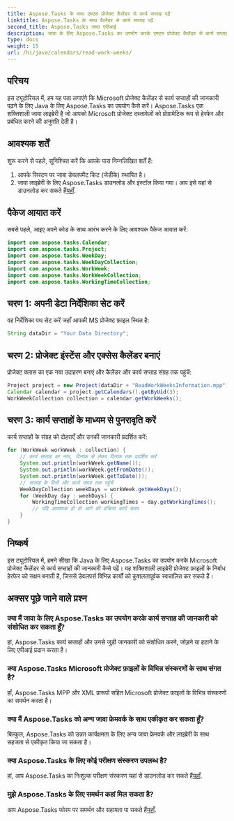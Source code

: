 ```yaml
---
title: Aspose.Tasks के साथ एमएस प्रोजेक्ट कैलेंडर से कार्य सप्ताह पढ़ें
linktitle: Aspose.Tasks के साथ कैलेंडर से कार्य सप्ताह पढ़ें
second_title: Aspose.Tasks जावा एपीआई
description: जावा के लिए Aspose.Tasks का उपयोग करके एमएस प्रोजेक्ट कैलेंडर से कार्य सप्ताह पढ़ना सीखें। इस व्यापक ट्यूटोरियल में चरण-दर-चरण निर्देश प्राप्त करें।
type: docs
weight: 15
url: /hi/java/calendars/read-work-weeks/
---
```

## परिचय
इस ट्यूटोरियल में, हम यह पता लगाएंगे कि Microsoft प्रोजेक्ट कैलेंडर से कार्य सप्ताहों की जानकारी पढ़ने के लिए Java के लिए Aspose.Tasks का उपयोग कैसे करें। Aspose.Tasks एक शक्तिशाली जावा लाइब्रेरी है जो आपको Microsoft प्रोजेक्ट दस्तावेज़ों को प्रोग्रामेटिक रूप से हेरफेर और प्रबंधित करने की अनुमति देती है।
## आवश्यक शर्तें
शुरू करने से पहले, सुनिश्चित करें कि आपके पास निम्नलिखित शर्तें हैं:
1. आपके सिस्टम पर जावा डेवलपमेंट किट (जेडीके) स्थापित है।
2.  जावा लाइब्रेरी के लिए Aspose.Tasks डाउनलोड और इंस्टॉल किया गया। आप इसे यहां से डाउनलोड कर सकते हैं[यहाँ](https://releases.aspose.com/tasks/java/).
## पैकेज आयात करें
सबसे पहले, आइए अपने कोड के साथ आरंभ करने के लिए आवश्यक पैकेज आयात करें:
```java
import com.aspose.tasks.Calendar;
import com.aspose.tasks.Project;
import com.aspose.tasks.WeekDay;
import com.aspose.tasks.WeekDayCollection;
import com.aspose.tasks.WorkWeek;
import com.aspose.tasks.WorkWeekCollection;
import com.aspose.tasks.WorkingTimeCollection;
```
## चरण 1: अपनी डेटा निर्देशिका सेट करें
वह निर्देशिका पथ सेट करें जहाँ आपकी MS प्रोजेक्ट फ़ाइल स्थित है:
```java
String dataDir = "Your Data Directory";
```
## चरण 2: प्रोजेक्ट इंस्टेंस और एक्सेस कैलेंडर बनाएं
प्रोजेक्ट क्लास का एक नया उदाहरण बनाएं और कैलेंडर और कार्य सप्ताह संग्रह तक पहुंचें:
```java
Project project = new Project(dataDir + "ReadWorkWeeksInformation.mpp");
Calendar calendar = project.getCalendars().getByUid(3);
WorkWeekCollection collection = calendar.getWorkWeeks();
```
## चरण 3: कार्य सप्ताहों के माध्यम से पुनरावृति करें
कार्य सप्ताहों के संग्रह को दोहराएँ और उनकी जानकारी प्रदर्शित करें:
```java
for (WorkWeek workWeek : collection) {
    // कार्य सप्ताह का नाम, दिनांक से लेकर दिनांक तक प्रदर्शित करें
    System.out.println(workWeek.getName());
    System.out.println(workWeek.getFromDate());
    System.out.println(workWeek.getToDate());
    // सप्ताह के दिनों और कार्य समय तक पहुंचें
    WeekDayCollection weekDays = workWeek.getWeekDays();
    for (WeekDay day : weekDays) {
        WorkingTimeCollection workingTimes = day.getWorkingTimes();
        // यदि आवश्यक हो तो आगे की प्रक्रिया कार्य समय
    }
}
```
## निष्कर्ष
इस ट्यूटोरियल में, हमने सीखा कि Java के लिए Aspose.Tasks का उपयोग करके Microsoft प्रोजेक्ट कैलेंडर से कार्य सप्ताहों की जानकारी कैसे पढ़ें। यह शक्तिशाली लाइब्रेरी प्रोजेक्ट फ़ाइलों के निर्बाध हेरफेर को सक्षम बनाती है, जिससे डेवलपर्स विभिन्न कार्यों को कुशलतापूर्वक स्वचालित कर सकते हैं।
## अक्सर पूछे जाने वाले प्रश्न
### क्या मैं जावा के लिए Aspose.Tasks का उपयोग करके कार्य सप्ताह की जानकारी को संशोधित कर सकता हूँ?
हां, Aspose.Tasks कार्य सप्ताहों और उनसे जुड़ी जानकारी को संशोधित करने, जोड़ने या हटाने के लिए एपीआई प्रदान करता है।
### क्या Aspose.Tasks Microsoft प्रोजेक्ट फ़ाइलों के विभिन्न संस्करणों के साथ संगत है?
हाँ, Aspose.Tasks MPP और XML प्रारूपों सहित Microsoft प्रोजेक्ट फ़ाइलों के विभिन्न संस्करणों का समर्थन करता है।
### क्या मैं Aspose.Tasks को अन्य जावा फ्रेमवर्क के साथ एकीकृत कर सकता हूँ?
बिल्कुल, Aspose.Tasks को उन्नत कार्यक्षमता के लिए अन्य जावा फ्रेमवर्क और लाइब्रेरी के साथ सहजता से एकीकृत किया जा सकता है।
### क्या Aspose.Tasks के लिए कोई परीक्षण संस्करण उपलब्ध है?
 हां, आप Aspose.Tasks का निःशुल्क परीक्षण संस्करण यहां से डाउनलोड कर सकते हैं[यहाँ](https://releases.aspose.com/).
### मुझे Aspose.Tasks के लिए समर्थन कहां मिल सकता है?
आप Aspose.Tasks फोरम पर समर्थन और सहायता पा सकते हैं[यहाँ](https://forum.aspose.com/c/tasks/15).